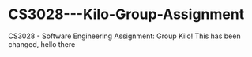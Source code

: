 # CS3028---Kilo-Group-Assignment
CS3028 - Software Engineering Assignment: Group Kilo! This has been changed, hello there
